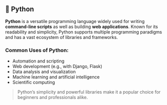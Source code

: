## 🐍 Python

**Python** is a versatile programming language widely used for writing **command-line scripts** as well as building **web applications**. Known for its readability and simplicity, Python supports multiple programming paradigms and has a vast ecosystem of libraries and frameworks.

### Common Uses of Python:
- Automation and scripting
- Web development (e.g., with Django, Flask)
- Data analysis and visualization
- Machine learning and artificial intelligence
- Scientific computing

> Python’s simplicity and powerful libraries make it a popular choice for beginners and professionals alike.
